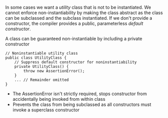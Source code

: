 In some cases we want a *utility* class that is not to be instantiated. We cannot enforce non-instantiability by making
the class abstract as the class can be subclassed and the subclass instantiated. If we don't provide a constructor, the
compiler provides a public, parameterless *default constructor*.

A class can be guaranteed non-instantiable by including a private constructor
```
// Noninstantiable utility class
public class UtilityClass {
    // Suppress default constructor for noninstantiability
    private UtilityClass() {
        throw new AssertionError();
    }
    ... // Remainder omitted
}
```

* The AssertionError isn't strictly required, stops constructor from accidentally being invoked from within class
* Prevents the class from being subclassed as all constructors must invoke a superclass constructor